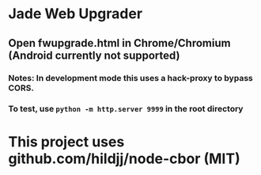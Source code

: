 # Jade Web Upgrader

## Open fwupgrade.html in Chrome/Chromium (Android currently not supported)

### Notes: In development mode this uses a hack-proxy to bypass CORS.

### To test, use `python -m http.server 9999` in the root directory

# This project uses github.com/hildjj/node-cbor (MIT)
